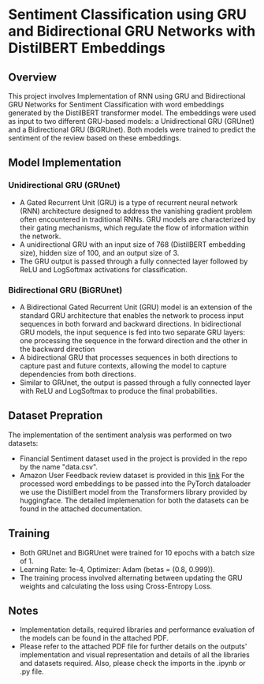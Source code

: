 # Sentiment Classification using GRU and Bidirectional GRU Networks with DistilBERT Embeddings

## Overview
This project involves Implementation of RNN using GRU and Bidirectional GRU Networks for Sentiment Classification with word embeddings generated by the DistilBERT transformer model. The embeddings were used as input to two different GRU-based models: a Unidirectional GRU (GRUnet) and a Bidirectional GRU (BiGRUnet). Both models were trained to predict the sentiment of the review based on these embeddings.

## Model Implementation
### Unidirectional GRU (GRUnet)
- A Gated Recurrent Unit (GRU) is a type of recurrent neural network (RNN) architecture designed to address the vanishing gradient problem often encountered in traditional RNNs. GRU models are characterized by their gating mechanisms, which regulate the flow of information within the network.
 - A unidirectional GRU with an input size of 768 (DistilBERT embedding size), hidden size of 100, and an output size of 3.
 - The GRU output is passed through a fully connected layer followed by ReLU and LogSoftmax activations for classification.
### Bidirectional GRU (BiGRUnet)
- A Bidirectional Gated Recurrent Unit (GRU) model is an extension of the standard GRU architecture that enables the network to process input sequences in both forward and backward directions. In bidirectional GRU models, the input sequence is fed into two separate GRU layers: one processing the sequence in the forward direction and the other in the backward direction
 - A bidirectional GRU that processes sequences in both directions to capture past and future contexts, allowing the model to capture dependencies from both directions.
 - Similar to GRUnet, the output is passed through a fully connected layer with ReLU and LogSoftmax to produce the final probabilities.

## Dataset Prepration
The implementation of the sentiment analysis was performed on two datasets:
- Financial Sentiment dataset used in the project is provided in the repo by the name "data.csv".
- Amazon User Feedback review dataset is provided in this [link](https://engineering.purdue.edu/kak/distDLS/text_datasets_for_DLStudio.tar.gz)
For the processed word embeddings to be passed into the PyTorch dataloader we use the DistilBert model from the Transformers library provided by huggingface. The detailed implemenation for both the datasets can be found in the attached documentation.

## Training
- Both GRUnet and BiGRUnet were trained for 10 epochs with a batch size of 1.
- Learning Rate: 1e-4, Optimizer: Adam (betas = (0.8, 0.999)).
 - The training process involved alternating between updating the GRU weights and calculating the loss using Cross-Entropy Loss.

## Notes
- Implementation details, required libraries and performance evaluation of the models can be found in the attached PDF.
- Please refer to the attached PDF file for further details on the outputs' implementation and visual representation and details of all the libraries and datasets required. Also, please check the imports in the .ipynb or .py file.
